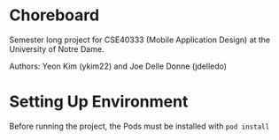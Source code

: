 # Choreboard

Semester long project for CSE40333 (Mobile Application Design) at the University of Notre Dame.

Authors: Yeon Kim (ykim22) and Joe Delle Donne (jdelledo)

# Setting Up Environment

Before running the project, the Pods must be installed with `pod install`
